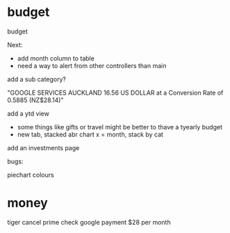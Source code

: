# budget
budget

Next:

- add month column to table 
- need a way to alert from other controllers than  main

add a sub category?


"GOOGLE  SERVICES AUCKLAND 16.56 US DOLLAR at a Conversion Rate  of 0.5885 (NZ$28.14)"



add a ytd view
- some things like gifts or travel might be better to thave a tyearly budget
- new tab, stacked abr chart x = month, stack by cat

add an investments page

bugs:

piechart colours


money
========
tiger
cancel prime
check google payment $28 per month


